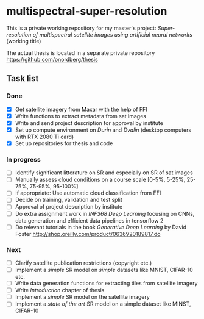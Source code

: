 # multispectral-super-resolution
This is a private working repository for my master's project: *Super-resolution of multispectral satellite images using artificial neural networks* (working title)

The actual thesis is located in a separate private repository https://github.com/onordberg/thesis

## Task list

### Done
- [x] Get satellite imagery from Maxar with the help of FFI
- [x] Write functions to extract metadata from sat images
- [x] Write and send project description for approval by institute
- [x] Set up compute environment on *Durin* and *Dvalin* (desktop computers with RTX 2080 Ti card)
- [x] Set up repositories for thesis and code

### In progress
- [ ] Identify significant litterature on SR and especially on SR of sat images
- [ ] Manually assess cloud conditions on a course scale [0-5%, 5-25%, 25-75%, 75-95%, 95-100%]
- [ ] If appropriate: Use automatic cloud classification from FFI
- [ ] Decide on training, validation and test split
- [ ] Approval of project description by institute
- [ ] Do extra assignment work in *INF368 Deep Learning* focusing on CNNs, data generation and efficient data pipelines in tensorflow 2
- [ ] Do relevant tutorials in the book *Generative Deep Learning* by David Foster http://shop.oreilly.com/product/0636920189817.do

### Next
- [ ] Clarify satellite publication restrictions (copyright etc.)
- [ ] Implement a *simple* SR model on *simple* datasets like MNIST, CIFAR-10 etc.
- [ ] Write data generation functions for extracting tiles from satellite imagery
- [ ] Write *Introduction* chapter of thesis
- [ ] Implement a *simple* SR model on the satellite imagery
- [ ] Implement a *state of the art* SR model on a simple dataset like MINST, CIFAR-10
